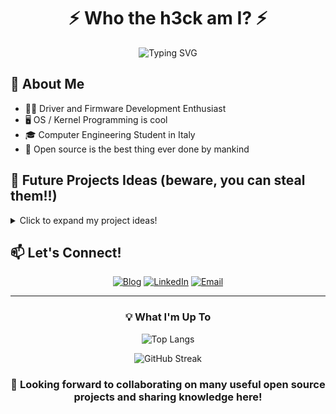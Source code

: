 <div align="center">
  <h1>
    ⚡ Who the h3ck am I? ⚡
  </h1>
  
  ![Typing SVG](https://readme-typing-svg.demolab.com?font=Fira+Code&pause=1000&color=2C68F7&center=true&vCenter=true&random=false&width=435&lines=Hi%2C+I'm+%40Tech-Matt+(Mattia+Rizzo);Hardware+And+Firmware+Engineer;Low-Level+Programming+Enthusiast)
</div>

## 🧬 About Me
- 👨‍💻 Driver and Firmware Development Enthusiast
- 🖥️ OS / Kernel Programming is cool
- 🎓 Computer Engineering Student in Italy
- 🌟 Open source is the best thing ever done by mankind

## 🔮 Future Projects Ideas (beware, you can steal them!!)
<details>
<summary>Click to expand my project ideas!</summary>

### 📚 Learning Projects
- [📖 PNG Message Encoder](https://jrdngr.github.io/pngme_book/introduction.html)
- [✍️ Text Editor Journey](https://www.flenker.blog/hecto/)

### 🛠️ Development Goals
- 🎨 AI Thumbnail Generator (Rust/Python)
- 🔧 RISC-V CPU Development & Implementation
- 💻 Deep Dive into OS Development (C/C++)
- 🎯 Custom Interpreter/Compiler (Rust/C)
- ⚔️ Todo App: Rust vs C++

</details>

## 📫 Let's Connect!
<div align="center">
  
[![Blog](https://img.shields.io/badge/Blog-Visit%20Now-blue?style=for-the-badge&logo=wordpress)](https://techmatt.bearblog.dev/)
[![LinkedIn](https://img.shields.io/badge/LinkedIn-Connect-blue?style=for-the-badge&logo=linkedin)](https://www.linkedin.com/in/rizzo-mattia/)
[![Email](https://img.shields.io/badge/Email-Contact-red?style=for-the-badge&logo=gmail)](mailto:mattia.rizzo.un@gmail.com)

</div>

---
<div align="center">
  
### 💡 What I'm Up To

![Top Langs](https://github-readme-stats.vercel.app/api/top-langs/?username=Tech-Matt&layout=compact&theme=tokyonight)

![GitHub Streak](https://github-readme-streak-stats.herokuapp.com/?user=Tech-Matt&theme=tokyonight)

</div>

<div align="center">
  
### 🤝 Looking forward to collaborating on many useful open source projects and sharing knowledge here!

</div>

<!-- Last updated: 2024-12-25 -->
